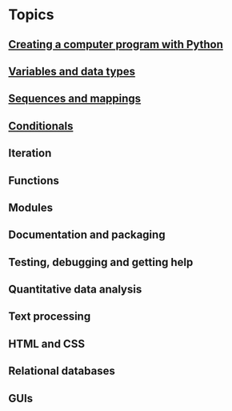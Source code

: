# Topics

## [Creating a computer program with Python](intro.md)

## [Variables and data types](types.ipynb)

## [Sequences and mappings](sequences_mappings.ipynb)

## [Conditionals](conditionals.ipynb)

## Iteration

## Functions

## Modules

## Documentation and packaging

## Testing, debugging and getting help

## Quantitative data analysis

## Text processing

## HTML and CSS

## Relational databases

## GUIs
